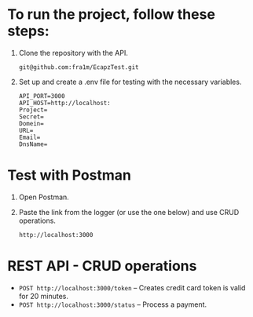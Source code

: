 # To run the project, follow these steps:

1.  Clone the repository with the API.

    ```
    git@github.com:fra1m/EcapzTest.git
    ```

2.  Set up and create a .env file for testing with the necessary variables.

    ```
    API_PORT=3000
    API_HOST=http://localhost:
    Project=
    Secret=
    Domein=
    URL=
    Email=
    DnsName=
    ```

# Test with Postman

1. Open Postman.

2. Paste the link from the logger (or use the one below) and use CRUD operations.
   ```
   http://localhost:3000
   ```

# REST API - CRUD operations

- `POST http://localhost:3000/token` – Creates credit card token is valid for 20 minutes.
- `POST http://localhost:3000/status` – Process a payment.
